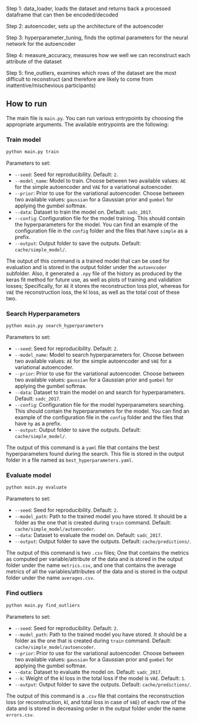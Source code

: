 Step 1: data_loader, loads the dataset and returns back a processed dataframe that can then be encoded/decoded

Step 2: autoencoder, sets up the architecture of the autoencoder

Step 3: hyperparameter_tuning, finds the optimal parameters for the neural network for the autoencoder

Step 4: measure_accuracy, measures how we well we can reconstruct each attribute of the dataset

Step 5: fine_outliers, examines which rows of the dataset are the most difficult to reconstruct (and therefore are likely to come from inattentive/mischevious participants)


## How to run

The main file is `main.py`. You can run various entrypoints by choosing the appropriate arguments.
The available entrypoints are the following: 

### Train model
```bash
python main.py train 
```

Parameters to set:
- `--seed`: Seed for reproducibility. Default: `2`.
- `--model_name`: Model to train. Choose between two available values: `AE` for the simple autoencoder and `VAE` for a variational autoencoder.
- `--prior`: Prior to use for the variational autoencoder. Choose between two available values: `gaussian` for a Gaussian prior and `gumbel` for applying the gumbel softmax.
- `--data`: Dataset to train the model on. Default: `sadc_2017`.
- `--config`: Configuration file for the model training. This should contain the hyperparameters for the model. You can find an example of the configuration file in the `config` folder and the files that have `simple` as a prefix.
- `--output`: Output folder to save the outputs. Default: `cache/simple_model/`.

The output of this command is a trained model that can be used for evaluation and is stored in the output folder under the `autoencoder` subfolder.
Also, it generated a `.npy` file of the history as produced by the keras fit method for future use, as well as plots of training and validation losses; 
Specifically, for `AE` it stores the reconstruction loss plot, whereas for `VAE` the reconstruction loss, the kl loss, as well as the total cost of these two.


### Search Hyperparameters
```bash
python main.py search_hyperparameters
```

Parameters to set:
- `--seed`: Seed for reproducibility. Default: `2`.
- `--model_name`: Model to search hyperparameters for. Choose between two available values: `AE` for the simple autoencoder and `VAE` for a variational autoencoder.
- `--prior`: Prior to use for the variational autoencoder. Choose between two available values: `gaussian` for a Gaussian prior and `gumbel` for applying the gumbel softmax.
- `--data`: Dataset to train the model on and search for hyperparameters. Default: `sadc_2017`.
- `--config`: Configuration file for the model hyperparameters searching. This should contain the hyperparameters for the model. You can find an example of the configuration file in the `config` folder and the files that have `hp` as a prefix.
- `--output`: Output folder to save the outputs. Default: `cache/simple_model/`.

The output of this command is a `yaml` file that contains the best hyperparameters found during the search. This file is stored in the output folder in a file named as `best_hyperparameters.yaml`.

### Evaluate model
```bash
python main.py evaluate
```

Parameters to set:
- `--seed`: Seed for reproducibility. Default: `2`.
- `--model_path`: Path to the trained model you have stored. It should be a folder as the one that is created during `train` command. Default: `cache/simple_model/autoencoder`.
- `--data`: Dataset to evaluate the model on. Default: `sadc_2017`.
- `--output`: Output folder to save the outputs. Default: `cache/predictions/`.

The output of this command is two `.csv` files; 
One that contains the metrics as computed per variable/attribute of the data and is stored in the output folder under the name `metrics.csv`,
and one that contains the average metrics of all the variables/attributes of the data and is stored in the output folder under the name `averages.csv`.


### Find outliers
```bash
python main.py find_outliers
```

Parameters to set:
- `--seed`: Seed for reproducibility. Default: `2`.
- `--model_path`: Path to the trained model you have stored. It should be a folder as the one that is created during `train` command. Default: `cache/simple_model/autoencoder`.
- `--prior`: Prior to use for the variational autoencoder. Choose between two available values: `gaussian` for a Gaussian prior and `gumbel` for applying the gumbel softmax.
- `--data`: Dataset to evaluate the model on. Default: `sadc_2017`.
- `--k`: Weight of the kl loss in the total loss if the model is `VAE`. Default: `1`.
- `--output`: Output folder to save the outputs. Default: `cache/predictions/`.

The output of this command is a `.csv` file that contains the reconstruction loss (or reconstruction, kl, and total loss in case of `VAE`) of each row of the data and is stored in decreasing order in the output folder under the name `errors.csv`.